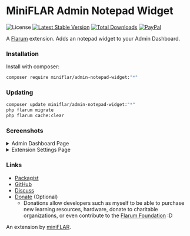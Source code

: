 # MiniFLAR Admin Notepad Widget

![License](https://img.shields.io/badge/license-MIT-blue.svg) [![Latest Stable Version](https://img.shields.io/packagist/v/miniflar/admin-notepad-widget.svg)](https://packagist.org/packages/miniflar/admin-notepad-widget) [![Total Downloads](https://img.shields.io/packagist/dt/miniflar/admin-notepad-widget.svg)](https://packagist.org/packages/miniflar/admin-notepad-widget) [![PayPal](https://img.shields.io/badge/paypal-ralkage-4cl?style=flat&logo=paypal)](https://paypal.me/ralkage)

A [Flarum](http://flarum.org) extension. Adds an notepad widget to your Admin Dashboard.

### Installation

Install with composer:

```sh
composer require miniflar/admin-notepad-widget:"*"
```

### Updating

```sh
composer update miniflar/admin-notepad-widget:"*"
php flarum migrate
php flarum cache:clear
```

### Screenshots

<details>
<summary>Admin Dashboard Page</summary>

![miniFLAR Admin Dashboard Notepad Widget](https://user-images.githubusercontent.com/2059356/117244508-22fde200-ae07-11eb-9c12-0d854fa4c4af.png)
</details>

<details>
<summary>Extension Settings Page</summary>

![miniFLAR Admin Notepad Widget Settings](https://user-images.githubusercontent.com/2059356/117244509-22fde200-ae07-11eb-909b-4c9f121ba33b.png)
</details>

### Links

- [Packagist](https://packagist.org/packages/miniflar/admin-notepad-widget)
- [GitHub](https://github.com/miniflar/admin-notepad-widget)
- [Discuss](https://discuss.flarum.org/d/27105)
- [Donate](https://paypal.me/ralkage) (Optional)
  - Donations allow developers such as myself to be able to purchase new learning  resources, hardware, donate to charitable organizations, or even contribute to the [Flarum Foundation](https://opencollective.com/flarum) :D


An extension by [miniFLAR](https://github.com/miniflar).

